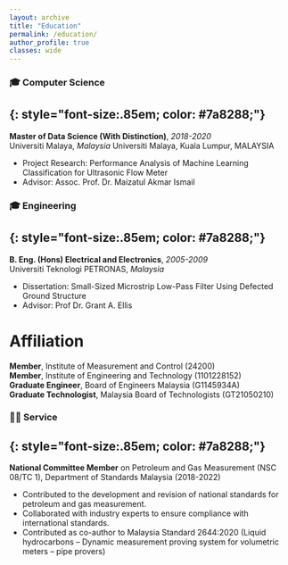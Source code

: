 ```yaml
---
layout: archive
title: "Education"
permalink: /education/
author_profile: true
classes: wide
---
```


### 🎓 Computer Science
{: style="font-size:.85em; color: #7a8288;"}
---
**Master of Data Science (With Distinction)**, *2018-2020*  
Universiti Malaya, *Malaysia*
Universiti Malaya, Kuala Lumpur, MALAYSIA

- Project Research: Performance Analysis of Machine Learning Classification for Ultrasonic Flow Meter  
- Advisor: Assoc. Prof. Dr. Maizatul Akmar Ismail

### 🎓 Engineering
{: style="font-size:.85em; color: #7a8288;"}  
---
**B. Eng. (Hons) Electrical and Electronics**, *2005-2009*  
Universiti Teknologi PETRONAS, *Malaysia*

- Dissertation: Small-Sized Microstrip Low-Pass Filter Using Defected Ground Structure  
- Advisor: Prof Dr. Grant A. Ellis

# Affiliation
**Member**, Institute of Measurement and Control (24200)  
**Member**, Institute of Engineering and Technology (1101228152)  
**Graduate Engineer**, Board of Engineers Malaysia (G1145934A)  
**Graduate Technologist**, Malaysia Board of Technologists (GT21050210)


### 🤝🏻 Service
{: style="font-size:.85em; color: #7a8288;"}
---
**National Committee Member** on Petroleum and Gas Measurement (NSC 08/TC 1), Department of Standards Malaysia (2018-2022)
- Contributed to the development and revision of national standards for petroleum and gas measurement.
- Collaborated with industry experts to ensure compliance with international standards.
- Contributed as co-author to Malaysia Standard 2644:2020 (Liquid hydrocarbons – Dynamic measurement proving system for volumetric meters – pipe provers)
